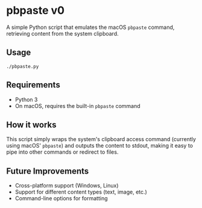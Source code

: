 # pbpaste v0

A simple Python script that emulates the macOS `pbpaste` command, retrieving content from the system clipboard.

## Usage

```
./pbpaste.py
```

## Requirements

- Python 3
- On macOS, requires the built-in `pbpaste` command

## How it works

This script simply wraps the system's clipboard access command (currently using macOS' `pbpaste`) and outputs the content to stdout, making it easy to pipe into other commands or redirect to files.

## Future Improvements

- Cross-platform support (Windows, Linux)
- Support for different content types (text, image, etc.)
- Command-line options for formatting